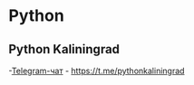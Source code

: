 # Python

## Python Kaliningrad
-[Telegram-чат](https://t.me/pythonkaliningrad) - https://t.me/pythonkaliningrad